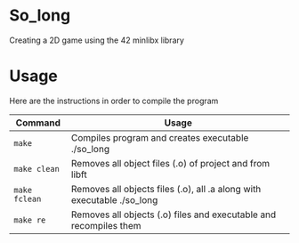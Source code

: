 # So_long

Creating a 2D game using the 42 minlibx library 

# Usage

Here are the instructions in order to compile the program

| Command | Usage |
| --- | --- |
| `make` | Compiles program and creates executable ./so_long
| `make clean` | Removes all object files (.o) of project and from libft
| `make fclean` | Removes all objects files (.o), all .a along with executable ./so_long
| `make re` | Removes all objects (.o) files and executable and recompiles them